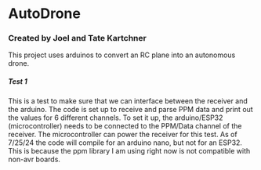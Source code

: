 # AutoDrone

### Created by Joel and Tate Kartchner

This project uses arduinos to convert an RC plane into an autonomous drone. 

##### Test 1
This is a test to make sure that we can interface between the receiver and the arduino. The code is set up to receive and parse PPM data and print out the values for 6 different channels. To set it up, the arduino/ESP32 (microcontroller) needs to be connected to the PPM/Data channel of the receiver. The microcontroller can power the receiver for this test. As of 7/25/24 the code will compile for an arduino nano, but not for an ESP32. This is because the ppm library I am using right now is not compatible with non-avr boards. 
